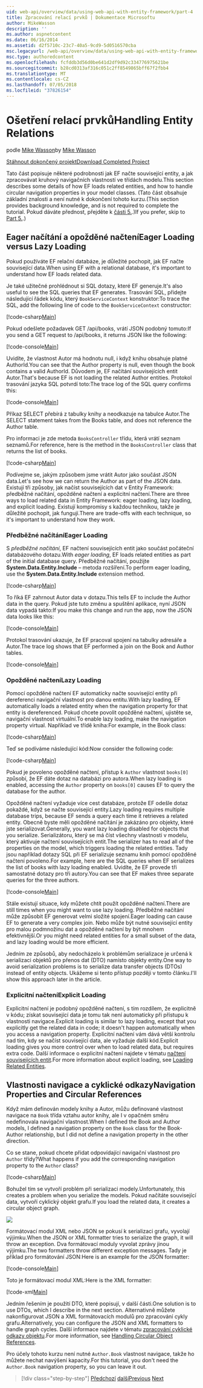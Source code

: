 ```yaml
---
uid: web-api/overview/data/using-web-api-with-entity-framework/part-4
title: Zpracování relací prvků | Dokumentace Microsoftu
author: MikeWasson
description: ''
ms.author: aspnetcontent
ms.date: 06/16/2014
ms.assetid: d2f5710c-23c7-40a5-9cd9-5d0516570cba
msc.legacyurl: /web-api/overview/data/using-web-api-with-entity-framework/part-4
msc.type: authoredcontent
ms.openlocfilehash: fcfddb3d56d0be641d2df9d92c334776975621be
ms.sourcegitcommit: b28cd0313af316c051c2ff8549865bff67f2fbb4
ms.translationtype: MT
ms.contentlocale: cs-CZ
ms.lasthandoff: 07/05/2018
ms.locfileid: "37826154"
---
```

<a name="handling-entity-relations"></a><span data-ttu-id="0c8e3-102">Ošetření relací prvků</span><span class="sxs-lookup"><span data-stu-id="0c8e3-102">Handling Entity Relations</span></span>
====================
<span data-ttu-id="0c8e3-103">podle [Mike Wasson](https://github.com/MikeWasson)</span><span class="sxs-lookup"><span data-stu-id="0c8e3-103">by [Mike Wasson](https://github.com/MikeWasson)</span></span>

[<span data-ttu-id="0c8e3-104">Stáhnout dokončený projekt</span><span class="sxs-lookup"><span data-stu-id="0c8e3-104">Download Completed Project</span></span>](https://github.com/MikeWasson/BookService)

<span data-ttu-id="0c8e3-105">Tato část popisuje některé podrobnosti jak EF načte související entity, a jak zpracovávat kruhový navigačních vlastností ve třídách modelu.</span><span class="sxs-lookup"><span data-stu-id="0c8e3-105">This section describes some details of how EF loads related entities, and how to handle circular navigation properties in your model classes.</span></span> <span data-ttu-id="0c8e3-106">(Tato část obsahuje základní znalosti a není nutné k dokončení tohoto kurzu.</span><span class="sxs-lookup"><span data-stu-id="0c8e3-106">(This section provides background knowledge, and is not required to complete the tutorial.</span></span> <span data-ttu-id="0c8e3-107">Pokud dáváte přednost, přejděte k [části 5.](part-5.md).)</span><span class="sxs-lookup"><span data-stu-id="0c8e3-107">If you prefer, skip to [Part 5.](part-5.md).)</span></span>

## <a name="eager-loading-versus-lazy-loading"></a><span data-ttu-id="0c8e3-108">Eager načítání a opožděné načtení</span><span class="sxs-lookup"><span data-stu-id="0c8e3-108">Eager Loading versus Lazy Loading</span></span>

<span data-ttu-id="0c8e3-109">Pokud používáte EF relační databáze, je důležité pochopit, jak EF načte související data.</span><span class="sxs-lookup"><span data-stu-id="0c8e3-109">When using EF with a relational database, it's important to understand how EF loads related data.</span></span>

<span data-ttu-id="0c8e3-110">Je také užitečné prohlédnout si SQL dotazy, které EF generuje.</span><span class="sxs-lookup"><span data-stu-id="0c8e3-110">It's also useful to see the SQL queries that EF generates.</span></span> <span data-ttu-id="0c8e3-111">Trasování SQL, přidejte následující řádek kódu, který `BookServiceContext` konstruktor:</span><span class="sxs-lookup"><span data-stu-id="0c8e3-111">To trace the SQL, add the following line of code to the `BookServiceContext` constructor:</span></span>

[!code-csharp[Main](part-4/samples/sample1.cs)]

<span data-ttu-id="0c8e3-112">Pokud odešlete požadavek GET /api/books, vrátí JSON podobný tomuto:</span><span class="sxs-lookup"><span data-stu-id="0c8e3-112">If you send a GET request to /api/books, it returns JSON like the following:</span></span>

[!code-console[Main](part-4/samples/sample2.cmd)]

<span data-ttu-id="0c8e3-113">Uvidíte, že vlastnost Autor má hodnotu null, i když knihu obsahuje platné AuthorId.</span><span class="sxs-lookup"><span data-stu-id="0c8e3-113">You can see that the Author property is null, even though the book contains a valid AuthorId.</span></span> <span data-ttu-id="0c8e3-114">Důvodem je, EF načítání souvisejících entit Autor.</span><span class="sxs-lookup"><span data-stu-id="0c8e3-114">That's because EF is not loading the related Author entities.</span></span> <span data-ttu-id="0c8e3-115">Protokol trasování jazyka SQL potvrdí toto:</span><span class="sxs-lookup"><span data-stu-id="0c8e3-115">The trace log of the SQL query confirms this:</span></span>

[!code-console[Main](part-4/samples/sample3.sql)]

<span data-ttu-id="0c8e3-116">Příkaz SELECT přebírá z tabulky knihy a neodkazuje na tabulce Autor.</span><span class="sxs-lookup"><span data-stu-id="0c8e3-116">The SELECT statement takes from the Books table, and does not reference the Author table.</span></span>

<span data-ttu-id="0c8e3-117">Pro informaci je zde metoda `BooksController` třídu, která vrátí seznam seznamů.</span><span class="sxs-lookup"><span data-stu-id="0c8e3-117">For reference, here is the method in the `BooksController` class that returns the list of books.</span></span>

[!code-csharp[Main](part-4/samples/sample4.cs)]

<span data-ttu-id="0c8e3-118">Podívejme se, jakým způsobem jsme vrátit Autor jako součást JSON data.</span><span class="sxs-lookup"><span data-stu-id="0c8e3-118">Let's see how we can return the Author as part of the JSON data.</span></span> <span data-ttu-id="0c8e3-119">Existují tři způsoby, jak načíst souvisejících dat v Entity Framework: předběžné načítání, opožděné načtení a explicitní načtení.</span><span class="sxs-lookup"><span data-stu-id="0c8e3-119">There are three ways to load related data in Entity Framework: eager loading, lazy loading, and explicit loading.</span></span> <span data-ttu-id="0c8e3-120">Existují kompromisy s každou technikou, takže je důležité pochopit, jak fungují.</span><span class="sxs-lookup"><span data-stu-id="0c8e3-120">There are trade-offs with each technique, so it's important to understand how they work.</span></span>

### <a name="eager-loading"></a><span data-ttu-id="0c8e3-121">Předběžné načítání</span><span class="sxs-lookup"><span data-stu-id="0c8e3-121">Eager Loading</span></span>

<span data-ttu-id="0c8e3-122">S *předběžné načítání*, EF načtení souvisejících entit jako součást počáteční databázového dotazu.</span><span class="sxs-lookup"><span data-stu-id="0c8e3-122">With *eager loading*, EF loads related entities as part of the initial database query.</span></span> <span data-ttu-id="0c8e3-123">Předběžné načítání, použijte **System.Data.Entity.Include** – metoda rozšíření.</span><span class="sxs-lookup"><span data-stu-id="0c8e3-123">To perform eager loading, use the **System.Data.Entity.Include** extension method.</span></span>

[!code-csharp[Main](part-4/samples/sample5.cs)]

<span data-ttu-id="0c8e3-124">To říká EF zahrnout Autor data v dotazu.</span><span class="sxs-lookup"><span data-stu-id="0c8e3-124">This tells EF to include the Author data in the query.</span></span> <span data-ttu-id="0c8e3-125">Pokud jste tuto změnu a spuštění aplikace, nyní JSON data vypadá takto:</span><span class="sxs-lookup"><span data-stu-id="0c8e3-125">If you make this change and run the app, now the JSON data looks like this:</span></span>

[!code-console[Main](part-4/samples/sample6.cmd)]

<span data-ttu-id="0c8e3-126">Protokol trasování ukazuje, že EF pracoval spojení na tabulky adresáře a Autor.</span><span class="sxs-lookup"><span data-stu-id="0c8e3-126">The trace log shows that EF performed a join on the Book and Author tables.</span></span>

[!code-console[Main](part-4/samples/sample7.cmd)]

### <a name="lazy-loading"></a><span data-ttu-id="0c8e3-127">Opožděné načtení</span><span class="sxs-lookup"><span data-stu-id="0c8e3-127">Lazy Loading</span></span>

<span data-ttu-id="0c8e3-128">Pomocí opožděné načtení EF automaticky načte související entity při dereferenci navigační vlastnost pro danou entitu.</span><span class="sxs-lookup"><span data-stu-id="0c8e3-128">With lazy loading, EF automatically loads a related entity when the navigation property for that entity is dereferenced.</span></span> <span data-ttu-id="0c8e3-129">Pokud chcete povolit opožděné načtení, ujistěte se, navigační vlastnost virtuální.</span><span class="sxs-lookup"><span data-stu-id="0c8e3-129">To enable lazy loading, make the navigation property virtual.</span></span> <span data-ttu-id="0c8e3-130">Například ve třídě kniha:</span><span class="sxs-lookup"><span data-stu-id="0c8e3-130">For example, in the Book class:</span></span>

[!code-csharp[Main](part-4/samples/sample8.cs?highlight=6)]

<span data-ttu-id="0c8e3-131">Teď se podíváme následující kód:</span><span class="sxs-lookup"><span data-stu-id="0c8e3-131">Now consider the following code:</span></span>

[!code-csharp[Main](part-4/samples/sample9.cs)]

<span data-ttu-id="0c8e3-132">Pokud je povoleno opožděné načtení, přístup k `Author` vlastnost `books[0]` způsobí, že EF dáte dotaz na databázi pro autora.</span><span class="sxs-lookup"><span data-stu-id="0c8e3-132">When lazy loading is enabled, accessing the `Author` property on `books[0]` causes EF to query the database for the author.</span></span>

<span data-ttu-id="0c8e3-133">Opožděné načtení vyžaduje více cest databáze, protože EF odešle dotaz pokaždé, když se načte související entity.</span><span class="sxs-lookup"><span data-stu-id="0c8e3-133">Lazy loading requires multiple database trips, because EF sends a query each time it retrieves a related entity.</span></span> <span data-ttu-id="0c8e3-134">Obecně byste měli opožděné načítání je zakázáno pro objekty, které jste serializovat.</span><span class="sxs-lookup"><span data-stu-id="0c8e3-134">Generally, you want lazy loading disabled for objects that you serialize.</span></span> <span data-ttu-id="0c8e3-135">Serializátoru, který se má číst všechny vlastnosti v modelu, který aktivuje načtení souvisejících entit.</span><span class="sxs-lookup"><span data-stu-id="0c8e3-135">The serializer has to read all of the properties on the model, which triggers loading the related entities.</span></span> <span data-ttu-id="0c8e3-136">Tady jsou například dotazy SQL při EF serializuje seznamu knih pomocí opožděné načtení povoleno.</span><span class="sxs-lookup"><span data-stu-id="0c8e3-136">For example, here are the SQL queries when EF serializes the list of books with lazy loading enabled.</span></span> <span data-ttu-id="0c8e3-137">Uvidíte, že EF provede tři samostatné dotazy pro tři autory.</span><span class="sxs-lookup"><span data-stu-id="0c8e3-137">You can see that EF makes three separate queries for the three authors.</span></span>

[!code-console[Main](part-4/samples/sample10.sql)]

<span data-ttu-id="0c8e3-138">Stále existují situace, kdy můžete chtít použít opožděné načtení.</span><span class="sxs-lookup"><span data-stu-id="0c8e3-138">There are still times when you might want to use lazy loading.</span></span> <span data-ttu-id="0c8e3-139">Předběžné načítání může způsobit EF generovat velmi složité spojení.</span><span class="sxs-lookup"><span data-stu-id="0c8e3-139">Eager loading can cause EF to generate a very complex join.</span></span> <span data-ttu-id="0c8e3-140">Nebo může být nutné související entity pro malou podmnožinu dat a opožděné načtení by být mnohem efektivnější.</span><span class="sxs-lookup"><span data-stu-id="0c8e3-140">Or you might need related entities for a small subset of the data, and lazy loading would be more efficient.</span></span>

<span data-ttu-id="0c8e3-141">Jedním ze způsobů, aby nedocházelo k problémům serializace je určená k serializaci objektů pro přenos dat (DTO) namísto objekty entity.</span><span class="sxs-lookup"><span data-stu-id="0c8e3-141">One way to avoid serialization problems is to serialize data transfer objects (DTOs) instead of entity objects.</span></span> <span data-ttu-id="0c8e3-142">Ukážeme si tento přístup později v tomto článku.</span><span class="sxs-lookup"><span data-stu-id="0c8e3-142">I'll show this approach later in the article.</span></span>

### <a name="explicit-loading"></a><span data-ttu-id="0c8e3-143">Explicitní načtení</span><span class="sxs-lookup"><span data-stu-id="0c8e3-143">Explicit Loading</span></span>

<span data-ttu-id="0c8e3-144">Explicitní načtení je podobný opožděné načtení, s tím rozdílem, že explicitně v kódu; získat související data je tomu tak není automaticky při přístupu k vlastnosti navigace.</span><span class="sxs-lookup"><span data-stu-id="0c8e3-144">Explicit loading is similar to lazy loading, except that you explicitly get the related data in code; it doesn't happen automatically when you access a navigation property.</span></span> <span data-ttu-id="0c8e3-145">Explicitní načtení vám dává větší kontrolu nad tím, kdy se načíst související data, ale vyžaduje další kód.</span><span class="sxs-lookup"><span data-stu-id="0c8e3-145">Explicit loading gives you more control over when to load related data, but requires extra code.</span></span> <span data-ttu-id="0c8e3-146">Další informace o explicitní načtení najdete v tématu [načtení souvisejících entit](https://msdn.microsoft.com/data/jj574232#explicit).</span><span class="sxs-lookup"><span data-stu-id="0c8e3-146">For more information about explicit loading, see [Loading Related Entities](https://msdn.microsoft.com/data/jj574232#explicit).</span></span>

## <a name="navigation-properties-and-circular-references"></a><span data-ttu-id="0c8e3-147">Vlastnosti navigace a cyklické odkazy</span><span class="sxs-lookup"><span data-stu-id="0c8e3-147">Navigation Properties and Circular References</span></span>

<span data-ttu-id="0c8e3-148">Když mám definován modely knihy a Autor, můžu definované vlastnost navigace na `Book` třída vztahu autor knihy, ale I v opačném směru nedefinovala navigační vlastnost.</span><span class="sxs-lookup"><span data-stu-id="0c8e3-148">When I defined the Book and Author models, I defined a navigation property on the `Book` class for the Book-Author relationship, but I did not define a navigation property in the other direction.</span></span>

<span data-ttu-id="0c8e3-149">Co se stane, pokud chcete přidat odpovídající navigační vlastnost pro `Author` třídy?</span><span class="sxs-lookup"><span data-stu-id="0c8e3-149">What happens if you add the corresponding navigation property to the `Author` class?</span></span>

[!code-csharp[Main](part-4/samples/sample11.cs?highlight=7)]

<span data-ttu-id="0c8e3-150">Bohužel tím se vytvoří problém při serializaci modely.</span><span class="sxs-lookup"><span data-stu-id="0c8e3-150">Unfortunately, this creates a problem when you serialize the models.</span></span> <span data-ttu-id="0c8e3-151">Pokud načítáte související data, vytvoří cyklický objekt grafu.</span><span class="sxs-lookup"><span data-stu-id="0c8e3-151">If you load the related data, it creates a circular object graph.</span></span>

![](part-4/_static/image1.png)

<span data-ttu-id="0c8e3-152">Formátovací modul XML nebo JSON se pokusí k serializaci grafu, vyvolají výjimku.</span><span class="sxs-lookup"><span data-stu-id="0c8e3-152">When the JSON or XML formatter tries to serialize the graph, it will throw an exception.</span></span> <span data-ttu-id="0c8e3-153">Dva formátovací moduly vyvolat zprávy jinou výjimku.</span><span class="sxs-lookup"><span data-stu-id="0c8e3-153">The two formatters throw different exception messages.</span></span> <span data-ttu-id="0c8e3-154">Tady je příklad pro formátování JSON:</span><span class="sxs-lookup"><span data-stu-id="0c8e3-154">Here is an example for the JSON formatter:</span></span>

[!code-console[Main](part-4/samples/sample12.cmd)]

<span data-ttu-id="0c8e3-155">Toto je formátovací modul XML:</span><span class="sxs-lookup"><span data-stu-id="0c8e3-155">Here is the XML formatter:</span></span>

[!code-xml[Main](part-4/samples/sample13.xml)]

<span data-ttu-id="0c8e3-156">Jedním řešením je použití DTO, které popisují, v další části.</span><span class="sxs-lookup"><span data-stu-id="0c8e3-156">One solution is to use DTOs, which I describe in the next section.</span></span> <span data-ttu-id="0c8e3-157">Alternativně můžete nakonfigurovat JSON a XML formátovacích modulů pro zpracování cykly grafu.</span><span class="sxs-lookup"><span data-stu-id="0c8e3-157">Alternatively, you can configure the JSON and XML formatters to handle graph cycles.</span></span> <span data-ttu-id="0c8e3-158">Další informace najdete v tématu [zpracování cyklické odkazy objektu](../../formats-and-model-binding/json-and-xml-serialization.md#handling_circular_object_references).</span><span class="sxs-lookup"><span data-stu-id="0c8e3-158">For more information, see [Handling Circular Object References](../../formats-and-model-binding/json-and-xml-serialization.md#handling_circular_object_references).</span></span>

<span data-ttu-id="0c8e3-159">Pro účely tohoto kurzu není nutné `Author.Book` vlastnost navigace, takže ho můžete nechat navýšení kapacity.</span><span class="sxs-lookup"><span data-stu-id="0c8e3-159">For this tutorial, you don't need the `Author.Book` navigation property, so you can leave it out.</span></span>

> [!div class="step-by-step"]
> <span data-ttu-id="0c8e3-160">[Předchozí](part-3.md)
> [další](part-5.md)</span><span class="sxs-lookup"><span data-stu-id="0c8e3-160">[Previous](part-3.md)
[Next](part-5.md)</span></span>
